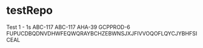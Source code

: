 # testRepo

Test 1 - 1s
ABC-117
ABC-117
AHA-39
GCPPROD-6
FUPUCDBQDNVDHWFEQWQRAYBCHZEBWNSJXJFIVVOQOFLQYCJYBHFSICEAL